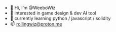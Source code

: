 - 👋 Hi, I’m @WeeboWiz
- 👀 interested in game design & dev AI tool
- 🌱 currently learning python / javascript / solidity
- 📫 rollingwiz@proton.me


<!---
WeeboWIZ/WeeboWIZ is a ✨ special ✨ repository because its `README.md` (this file) appears on your GitHub profile.
You can click the Preview link to take a look at your changes.
--->
